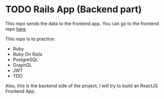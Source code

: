 # TODO Rails App (Backend part)

This repo sends the data to the frontend app. You can go to the frontend repo [here](https://github.com/germanruzca/todo_app_fr)

This repo is to practice:
- Ruby
- Ruby On Rails
- PostgreSQL
- GraphQL
- JWT
- TDD

Also, this is the backend side of the project, I will try to build an ReactJS Frontend App.
